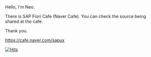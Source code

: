 Hello, I'm Neo.

There is SAP Fiori Cafe (Naver Cafe). You can check the source being shared at the cafe.

Thank you.

https://cafe.naver.com/sapux


[![Hits](https://hits.seeyoufarm.com/api/count/incr/badge.svg?url=https%3A%2F%2Fgithub.com%2FnavercafeSFC%2Fhit-counter&count_bg=%2379C83D&title_bg=%23555555&icon=&icon_color=%23E7E7E7&title=hits&edge_flat=false)](https://github.com/navercafeSFC/hit-counter)
